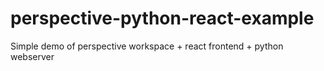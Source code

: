 # perspective-python-react-example
Simple demo of perspective workspace + react frontend + python webserver
